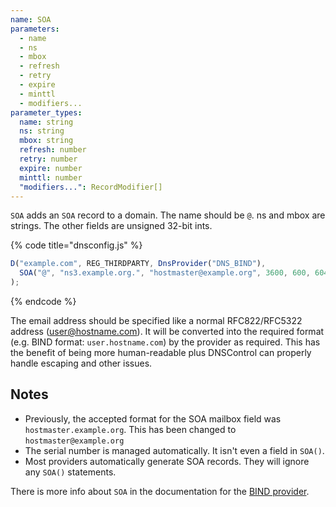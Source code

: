 ```yaml
---
name: SOA
parameters:
  - name
  - ns
  - mbox
  - refresh
  - retry
  - expire
  - minttl
  - modifiers...
parameter_types:
  name: string
  ns: string
  mbox: string
  refresh: number
  retry: number
  expire: number
  minttl: number
  "modifiers...": RecordModifier[]
---
```


`SOA` adds an `SOA` record to a domain. The name should be `@`.  ns and mbox are strings. The other fields are unsigned 32-bit ints.

{% code title="dnsconfig.js" %}
```javascript
D("example.com", REG_THIRDPARTY, DnsProvider("DNS_BIND"),
  SOA("@", "ns3.example.org.", "hostmaster@example.org", 3600, 600, 604800, 1440),
);
```
{% endcode %}

The email address should be specified like a normal RFC822/RFC5322 address (user@hostname.com). It will be converted into the required format (e.g. BIND format: `user.hostname.com`) by the provider as required. This has the benefit of being more human-readable plus DNSControl can properly handle escaping and other issues.

## Notes
* Previously, the accepted format for the SOA mailbox field was `hostmaster.example.org`. This has been changed to `hostmaster@example.org`
* The serial number is managed automatically.  It isn't even a field in `SOA()`.
* Most providers automatically generate SOA records.  They will ignore any `SOA()` statements.

There is more info about `SOA` in the documentation for the [BIND provider](../../providers/bind.md).
